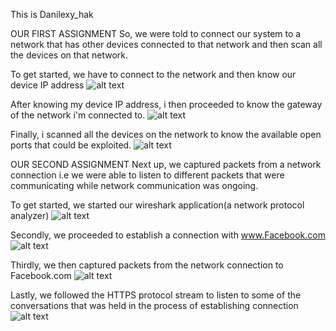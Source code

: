 This is Danilexy_hak

OUR FIRST ASSIGNMENT
So, we were told to connect our system to a network that has other devices connected to that network and then scan all the devices on that network.

To get started, we have to connect to the network and then know our device IP address 
![alt text](https://github.com/danilexy/ProblemSets-1/blob/main/danny/pictures/ifconfig.png)

After knowing my device IP address, i then proceeded to know the gateway of the network i'm connected to.
![alt text](https://github.com/danilexy/ProblemSets-1/blob/main/danny/pictures/port-scanning.png)

Finally, i scanned all the devices on the network to know the available open ports that could be exploited.
![alt text](https://github.com/danilexy/ProblemSets-1/blob/main/danny/pictures/Screenshot%20from%202022-04-28%2020-32-52.png)





































































































OUR SECOND ASSIGNMENT
Next up, we captured packets from a network connection i.e we were able to listen to different packets that were communicating while network communication was ongoing.

To get started, we started our wireshark application(a network protocol analyzer)
![alt text](https://github.com/danilexy/ProblemSets-1/blob/main/danny/pictures/Screenshot%20from%202022-04-28%2020-46-17.png)

Secondly, we proceeded to establish a connection with www.Facebook.com 
![alt text](https://github.com/danilexy/ProblemSets-1/blob/main/danny/pictures/Screenshot%20from%202022-04-28%2020-48-38.png)

Thirdly, we then  captured packets from the network connection to Facebook.com
![alt text](https://github.com/danilexy/ProblemSets-1/blob/main/danny/pictures/wireshark.png)

Lastly, we followed the HTTPS protocol stream to listen to some of the conversations that was held in the process of establishing connection
![alt text](https://github.com/danilexy/ProblemSets-1/blob/main/danny/pictures/tcp%20stream.png)

